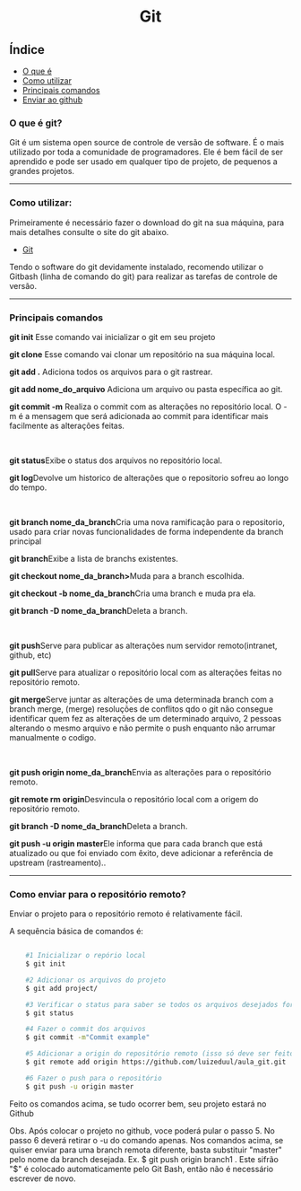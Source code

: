 <h1 align="center">Git</h1>

## Índice
- [O que é](#-O-que-é-git?)
- [Como utilizar](#-Como-utilizar)
- [Principais comandos](#-principais-comandos)
- [Enviar ao github](#-como-enviar-para-o-repositorio-remoto?)

### O que é git?
<p>Git é um sistema open source de controle de versão de software. É o mais utilizado por toda a comunidade de programadores. Ele é bem fácil de ser aprendido e pode ser usado em qualquer tipo de projeto, de pequenos a grandes projetos.</p>

---
### Como utilizar:

<p>Primeiramente é necessário fazer o download do git na sua máquina, para mais detalhes consulte o site do git abaixo.</p> 

- [Git](https://git-scm.com/) 

<p>Tendo o software do git devidamente instalado, recomendo utilizar o Gitbash (linha de comando do git) para realizar as tarefas de controle de versão.</p>

---
### Principais comandos

<p><strong>git init</strong> Esse comando vai inicializar o git em seu projeto</p>
<p><strong>git clone</strong> Esse comando vai clonar um repositório na sua máquina local.</p>
<p><strong>git add .</strong> Adiciona todos os arquivos para o git rastrear.</p>
<p><strong>git add nome_do_arquivo</strong> Adiciona um arquivo ou pasta específica ao git.</p>
<p><strong>git commit -m</strong> Realiza o commit com as alterações no repositório local. O -m é a mensagem que será adicionada ao commit para identificar mais facilmente as alterações feitas.</p><br/>

<p><strong>git status</strong>Exibe o status dos arquivos no repositório local.</p>
<p><strong>git log</strong>Devolve um historico de alterações que o repositorio sofreu ao longo do tempo.</p>
<br/>
<p><strong>git branch nome_da_branch</strong>Cria uma nova ramificação para o repositorio, usado para criar novas funcionalidades de forma independente da branch principal</p>
<p><strong>git branch</strong>Exibe a lista de branchs existentes.</p>
<p><strong>git checkout nome_da_branch></strong>Muda para a branch escolhida.</p>
<p><strong>git checkout -b nome_da_branch</strong>Cria uma branch e muda pra ela.</p>
<p><strong>git branch -D nome_da_branch</strong>Deleta a branch.</p>
<br/>
<p><strong>git push</strong>Serve para publicar as alterações num servidor remoto(intranet, github, etc)</p>
<p><strong>git pull</strong>Serve para atualizar o repositório local com as alterações feitas no repositório remoto.</p>
<p><strong>git merge</strong>Serve juntar as alterações de uma determinada branch com a branch merge, (merge) resoluções de conflitos qdo o git não consegue identificar quem fez as alterações de um determinado arquivo, 2 pessoas alterando o mesmo arquivo e não permite o push enquanto não arrumar manualmente o codigo.</p>
<br/>
<p><strong>git push origin nome_da_branch</strong>Envia as alterações para o repositório remoto.</p>
<p><strong>git remote rm origin</strong>Desvincula o repositório local com a origem do repositório remoto.</p>
<p><strong>git branch -D nome_da_branch</strong>Deleta a branch.</p>
<p><strong>git push -u origin master</strong>Ele informa que para cada branch que está atualizado ou que foi enviado com êxito, deve adicionar a referência de upstream (rastreamento)..</p>

---
### Como enviar para o repositório remoto?

<p>Enviar o projeto para o repositório remoto é relativamente fácil.</p>
<p>A sequência básica de comandos é:</p>

```bash

    #1 Inicializar o repório local
    $ git init

    #2 Adicionar os arquivos do projeto
    $ git add project/

    #3 Verificar o status para saber se todos os arquivos desejados foram adicionados
    $ git status

    #4 Fazer o commit dos arquivos
    $ git commit -m"Commit example"

    #5 Adicionar a origin do repositório remoto (isso só deve ser feito na primeira vez, depois só fazer push)
    $ git remote add origin https://github.com/luizeduul/aula_git.git

    #6 Fazer o push para o repositório
    $ git push -u origin master

```

<p>Feito os comandos acima, se tudo ocorrer bem, seu projeto estará no Github</p>
<span>Obs. Após colocar o projeto no github, voce poderá pular o passo 5. No passo 6 deverá retirar o -u do comando apenas.</span>
<span>Nos comandos acima, se quiser enviar para uma branch remota diferente, basta substituir "master" pelo nome da branch desejada. Ex. $ git push origin branch1 . Este sifrão "$" é colocado automaticamente pelo Git Bash, então não é necessário escrever de novo.</span>






















